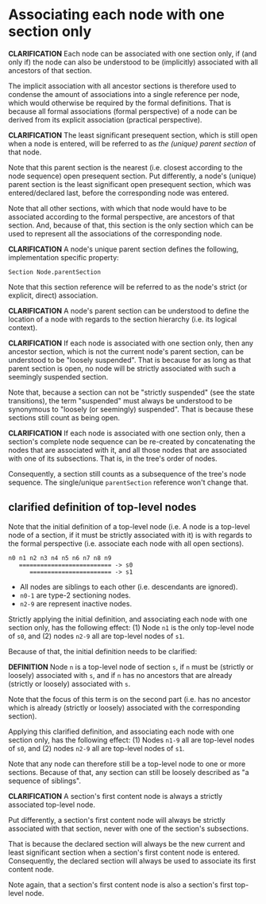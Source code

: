 
<!-- ======================================================================= -->
# Associating each node with one section only

**CLARIFICATION**
Each node can be associated with one section only, if (and only if) the node
can also be understood to be (implicitly) associated with all ancestors of
that section.

The implicit association with all ancestor sections is therefore used to
condense the amount of associations into a single reference per node, which
would otherwise be required by the formal definitions. That is because all
formal associations (formal perspective) of a node can be derived from its
explicit association (practical perspective).

**CLARIFICATION**
The least significant presequent section, which is still open when a node is
entered, will be referred to as *the (unique) parent section* of that node.

Note that this parent section is the nearest (i.e. closest according to the
node sequence) open presequent section. Put differently, a node's (unique)
parent section is the least significant open presequent section, which was
entered/declared last, before the corresponding node was entered.

Note that all other sections, with which that node would have to be associated
according to the formal perspective, are ancestors of that section. And, because
of that, this section is the only section which can be used to represent all
the associations of the corresponding node.

**CLARIFICATION**
A node's unique parent section defines the following,
implementation specific property:

```
Section Node.parentSection
```

Note that this section reference will be referred to as
the node's strict (or explicit, direct) association.

**CLARIFICATION**
A node's parent section can be understood to define the location of a node with
regards to the section hierarchy (i.e. its logical context).

**CLARIFICATION**
If each node is associated with one section only, then any ancestor section,
which is not the current node's parent section, can be understood to be
"loosely suspended". That is because for as long as that parent section is
open, no node will be strictly associated with such a seemingly suspended
section.

Note that, because a section can not be "strictly suspended" (see the state
transitions), the term "suspended" must always be understood to be synonymous
to "loosely (or seemingly) suspended". That is because these sections still
count as being open.

**CLARIFICATION**
If each node is associated with one section only, then a section's complete
node sequence can be re-created by concatenating the nodes that are associated
with it, and all those nodes that are associated with one of its subsections.
That is, in the tree's order of nodes.

Consequently, a section still counts as a subsequence of the tree's node
sequence. The single/unique `parentSection` reference won't change that.

<!-- ======================================================================= -->
## clarified definition of top-level nodes

Note that the initial definition of a top-level node (i.e. A node is a
top-level node of a section, if it must be strictly associated with it)
is with regards to the formal perspective (i.e. associate each node with
all open sections).

```
n0 n1 n2 n3 n4 n5 n6 n7 n8 n9
   ========================== -> s0
      ======================= -> s1
```

* All nodes are siblings to each other (i.e. descendants are ignored).
* `n0-1` are type-2 sectioning nodes.
* `n2-9` are represent inactive nodes.

Strictly applying the initial definition, and associating each node with one
section only, has the following effect: (1) Node `n1` is the only top-level
node of `s0`, and (2) nodes `n2-9` all are top-level nodes of `s1`.

Because of that, the initial definition needs to be clarified:

**DEFINITION**
Node `n` is a top-level node of section `s`, if `n` must be (strictly or
loosely) associated with `s`, and if `n` has no ancestors that are already
(strictly or loosely) associated with `s`.

Note that the focus of this term is on the second part (i.e. has no ancestor
which is already (strictly or loosely) associated with the corresponding
section).

Applying this clarified definition, and associating each node with one section
only, has the following effect: (1) Nodes `n1-9` all are top-level nodes of
`s0`, and (2) nodes `n2-9` all are top-level nodes of `s1`.

Note that any node can therefore still be a top-level node to one or more
sections. Because of that, any section can still be loosely described as
"a sequence of siblings".

**CLARIFICATION**
A section's first content node is always a strictly associated top-level node.

Put differently, a section's first content node will always be strictly
associated with that section, never with one of the section's subsections.

That is because the declared section will always be the new current and
least significant section when a section's first content node is entered.
Consequently, the declared section will always be used to associate its
first content node.

Note again, that a section's first content node
is also a section's first top-level node.
